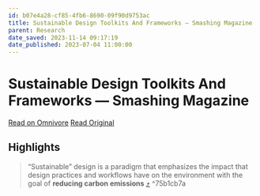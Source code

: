 ```yaml
---
id: b07e4a28-cf85-4fb6-8690-09f90d9753ac
title: Sustainable Design Toolkits And Frameworks — Smashing Magazine
parent: Research
date_saved: 2023-11-14 09:17:19
date_published: 2023-07-04 11:00:00
---
```


# Sustainable Design Toolkits And Frameworks — Smashing Magazine

[Read on Omnivore](https://omnivore.app/me/https-www-smashingmagazine-com-2023-07-sustainable-design-toolki-18bcce7fa53)
[Read Original](https://www.smashingmagazine.com/2023/07/sustainable-design-toolkits-and-resources/)

## Highlights

> “Sustainable” design is a paradigm that emphasizes the impact that design practices and workflows have on the environment with the goal of **reducing carbon emissions** [⤴️](https://omnivore.app/me/https-www-smashingmagazine-com-2023-07-sustainable-design-toolki-18bcce7fa53#75b1cb7a-e5a2-46ab-b938-587b4c5c40b9)  ^75b1cb7a

